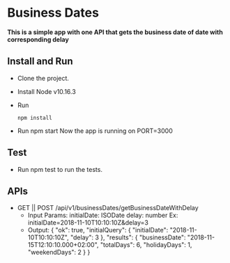 # Business Dates

**This is a simple app with one API that gets the business date of date with corresponding delay**

## Install and Run
* Clone the project.
* Install Node v10.16.3
* Run 

      npm install
* Run
      npm start
Now the app is running on PORT=3000

## Test
* Run
      npm test 
to run the tests. 

## APIs
* GET || POST 
      /api/v1/businessDates/getBusinessDateWithDelay
   * Input Params: 
      initialDate: ISODate
      delay: number
    Ex: initialDate=2018-11-10T10:10:10Z&delay=3
   * Output: 
      {
          "ok": true,
          "initialQuery": {
            "initialDate": "2018-11-10T10:10:10Z",
            "delay": 3
          },
          "results": {
            "businessDate": "2018-11-15T12:10:10.000+02:00",
            "totalDays": 6,
            "holidayDays": 1,
            "weekendDays": 2
          }
      }


